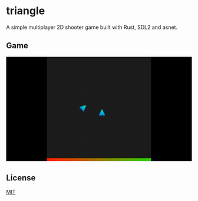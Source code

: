 # triangle
A simple multiplayer 2D shooter game built with Rust, SDL2 and asnet.

## Game
![game](game.gif)

## License
[MIT](LICENSE)